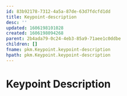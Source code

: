 ```yaml
---
id: 83b92178-7312-4a5a-87de-63d7fdcfd1dd
title: Keypoint-description
desc: ''
updated: 1606198101028
created: 1606198094268
parent: 2b4ada79-0c24-4eb3-85a9-71aee1c0ddbe
children: []
fname: pkm.Keypoint.keypoint-description
hpath: pkm.Keypoint.keypoint-description
---
```

# Keypoint Description

